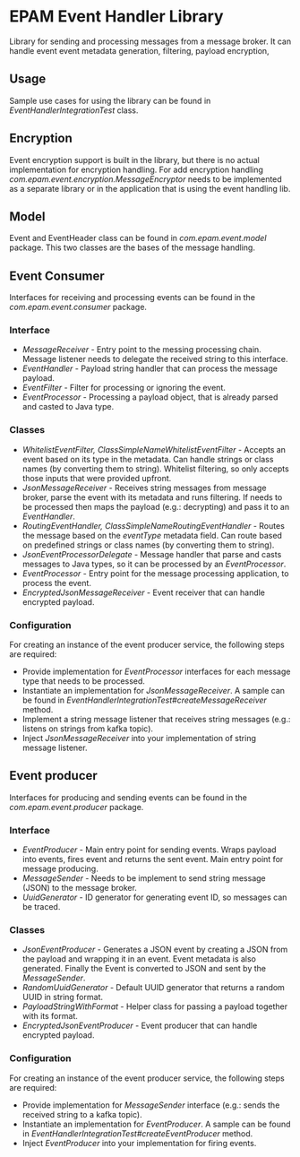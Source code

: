 # EPAM Event Handler Library

Library for sending and processing messages from a message broker. It can handle event event metadata generation, filtering, payload encryption,  

## Usage
Sample use cases for using the library can be found in *EventHandlerIntegrationTest* class.

## Encryption
Event encryption support is built in the library, but there is no actual implementation for encryption handling. For add encryption handling *com.epam.event.encryption.MessageEncryptor* needs to be implemented as a separate library or in the application that is using the event handling lib. 

## Model
Event and EventHeader class can be found in *com.epam.event.model* package. This two classes are the bases of the message handling.

## Event Consumer
Interfaces for receiving and processing events can be found in the *com.epam.event.consumer* package.

### Interface
- *MessageReceiver* - Entry point to the messing processing chain. Message listener needs to delegate the received string to this interface.
- *EventHandler* - Payload string handler that can process the message payload.
- *EventFilter* - Filter for processing or ignoring the event.
- *EventProcessor* - Processing a payload object, that is already parsed and casted to Java type.

### Classes
- *WhitelistEventFilter, ClassSimpleNameWhitelistEventFilter* - Accepts an event based on its type in the metadata. Can handle strings or class names (by converting them to string). Whitelist filtering, so only accepts those inputs that were provided upfront.
- *JsonMessageReceiver* - Receives string messages from message broker, parse the event with its metadata and runs filtering. If needs to be processed then maps the payload (e.g.: decrypting) and pass it to an *EventHandler*. 
- *RoutingEventHandler, ClassSimpleNameRoutingEventHandler* - Routes the message based on the *eventType* metadata field. Can route based on predefined strings or class names (by converting them to string).
- *JsonEventProcessorDelegate* - Message handler that parse and casts messages to Java types, so it can be processed by an *EventProcessor*.
- *EventProcessor* - Entry point for the message processing application, to process the event.
- *EncryptedJsonMessageReceiver* - Event receiver that can handle encrypted payload.

### Configuration
For creating an instance of the event producer service, the following steps are required:
- Provide implementation for *EventProcessor* interfaces for each message type that needs to be processed.
- Instantiate an implementation for *JsonMessageReceiver*. A sample can be found in *EventHandlerIntegrationTest#createMessageReceiver* method.
- Implement a string message listener that receives string messages (e.g.: listens on strings from kafka topic).
- Inject *JsonMessageReceiver* into your implementation of string message listener.

## Event producer
Interfaces for producing and sending events can be found in the *com.epam.event.producer* package.

### Interface
- *EventProducer* - Main entry point for sending events. Wraps payload into events, fires event and returns the sent event. Main entry point for message producing.
- *MessageSender* - Needs to be implement to send string message (JSON) to the message broker.
- *UuidGenerator* - ID generator for generating event ID, so messages can be traced.

### Classes
- *JsonEventProducer* - Generates a JSON event by creating a JSON from the payload and wrapping it in an event. Event metadata is also generated. Finally the Event is converted to JSON and sent by the *MessageSender*.
- *RandomUuidGenerator* - Default UUID generator that returns a random UUID in string format.
- *PayloadStringWithFormat* - Helper class for passing a payload together with its format.
- *EncryptedJsonEventProducer* - Event producer that can handle encrypted payload.

### Configuration
For creating an instance of the event producer service, the following steps are required:
- Provide implementation for *MessageSender* interface (e.g.: sends the received string to a kafka topic).
- Instantiate an implementation for *EventProducer*. A sample can be found in *EventHandlerIntegrationTest#createEventProducer* method.
- Inject *EventProducer* into your implementation for firing events.